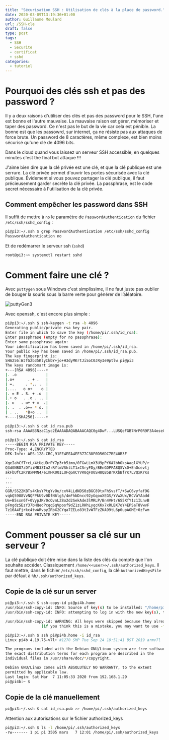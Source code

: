 ```yaml
---
title: "Sécurisation SSH : Utilisation de clés à la place de password."
date: 2020-03-09T13:19:36+01:00
author: Guillaume Moulard
url: /SSH-cle
draft: false
type: post
tags:
  - SSH
  - Securite
  - certificat
  - sshd
categories:
  - tutoriel
---
```


# Pourquoi des clés ssh et pas des password ?

Il y a deux raisons d'utiliser des clés et pas des password pour le SSH, l'une est bonne et l'autre mauvaise.
La mauvaise raison est gérer, mémoriser et taper des password. Ce n'est pas le but de la vie car cela est pénible.
La bonne est que les passowrd, sur internet, ça ne résiste pas aux attaques de force brute. Un password de 8 caractères, même complexe, est bien moins sécurisé qu'une clé de 4096 bits.

Dans le cloud quand vous laissez un serveur SSH accessible, en quelques minutes c'est the final bot attaque !!!

J'aime bien dire que la clé privée est une clé, et que la clé publique est une serrure.
La clé privée permet d'ouvrir les portes sécurisée avec la clé publique.
Évidement si vous pouvez partager la clé publique, il faut précieusement garder secrète la clé privée.
La passphrase, est le code secret nécessaire à l'utilisation de la clé privée.

## Comment empêcher les password dans SSH
Il suffit de mettre à `no` le paramètre de `PasswordAuthentication` du fichier `/etc/ssh/sshd_config` :
```bash
pi@pi3:~/.ssh $ grep PasswordAuthentication /etc/ssh/sshd_config
PasswordAuthentication no
```

Et de redémarrer le serveur ssh (`sshd`)
```bash
root@pi3:~> systemctl restart sshd
```

# Comment faire une clé ?

Avec `puttygen` sous Windows c'est simplissime, il ne faut juste pas oublier de bouger la souris sous la barre verte pour générer de l’aléatoire.

![puttyGen3](/img/2020/puttyGen.png)

Avec openssh, c'est encore plus simple :
```bash
pi@pi3:~/.ssh $ ssh-keygen -t rsa -b 4096
Generating public/private rsa key pair.
Enter file in which to save the key (/home/pi/.ssh/id_rsa):
Enter passphrase (empty for no passphrase):
Enter same passphrase again:
Your identification has been saved in /home/pi/.ssh/id_rsa.
Your public key has been saved in /home/pi/.ssh/id_rsa.pub.
The key fingerprint is:
SHA256:WJfG2b35KlyIkbY+jo+H3dyMKrtJiSoC0JRyIe9ptlw pi@pi3
The keys randomart image is:
+---[RSA 4096]----+
|. .o             |
|.o+      . + .   |
| =.     . *.. .  |
|....   o o+    o |
|. = E . S. + .o  |
|.+ o   . .o . .. |
|. o   . o+ + =  .|
|. .  . .o+= * o. |
| . ..   *B+o ..  |
+----[SHA256]-----+

pi@pi3:~/.ssh $ cat id_rsa.pub
ssh-rsa AAAAB3NzaC1yc2EAAAADAQABAAACAQC0g4DwF...LUSQeFGB7NrP0R9F3A4ose01JCX5kbXp91W6R7Q== pi@pi3

pi@pi3:~/.ssh $ cat id_rsa
-----BEGIN RSA PRIVATE KEY-----
Proc-Type: 4,ENCRYPTED
DEK-Info: AES-128-CBC,91FE4EEA4EF377C38F0D56DC7BE40B3F

XgeIahCfT+cL/4tUgUDrPY7p3+b5imo/0FGwLLmX3U9pPY6AlbhOksAaglXYUP/r
Q3dGNBO7zDYiiMB3ZIn2rRYlmVShlLT1xCSryFDy/BEnGDPFA8QSVxD+EnOcevtj
akFbUfC2RYBxMMN4/e1mHK00ILUFqGmCYVR0qFU0SH8QB5BrKXbBfYK7LVQxKrKs
...
...
...
GGR/SS22KBTs4KksYPtgYvOu/cxV4LLdNDS0zBGC89txFhSvsfT/+SwC6vyfaf9G
vqbQ59U8VvNQFPkU9v0DfN6lg5/4mFhbDncc92yGqouXEGS/YVwXUx/BCVaYAadd
Ue+B5sxn6T+0VypJK/0cQvnLZ8o2d2SekAde3lMRLP/Bn4VHt/6S5XfY1z1ILnvB
pFmgdzSEzY37bHQedPcqqSqVposf9dZ1zLRHhLyqcKKx7xRLBX7oY4EPSaT8VwvF
7z16A4Fjrkc4twARvpyIRbX2CYqa7ZELo83tIvWTFzZKA99tL6p0upAOME+0zFwm
-----END RSA PRIVATE KEY-----
```

# Comment pousser sa clé sur un serveur ?

La clé publique doit être mise dans la liste des clés du compte que l'on souhaite accéder.
Classiquement `/home/<<user>>/.ssh/authorized_keys`.
Il faut mettre, dans le fichier `/etc/ssh/sshd_config`, la clé `AuthorizedKeysFile` par défaut à `%h/.ssh/authorized_keys`.

## Copie de la clé sur un server
```bash
pi@pi3:~/.ssh $ ssh-copy-id pi@pi4b.home
/usr/bin/ssh-copy-id: INFO: Source of key(s) to be installed: "/home/pi/.ssh/id_rsa.pub"
/usr/bin/ssh-copy-id: INFO: attempting to log in with the new key(s), to filter out any that are already installed

/usr/bin/ssh-copy-id: WARNING: All keys were skipped because they already exist on the remote system.
                (if you think this is a mistake, you may want to use -f option)

pi@pi3:~/.ssh $ ssh pi@pi4b.home -i id_rsa
Linux pi4b 4.19.75-v7l+ #1270 SMP Tue Sep 24 18:51:41 BST 2019 armv7l

The programs included with the Debian GNU/Linux system are free software;
the exact distribution terms for each program are described in the
individual files in /usr/share/doc/*/copyright.

Debian GNU/Linux comes with ABSOLUTELY NO WARRANTY, to the extent
permitted by applicable law.
Last login: Sat Mar  7 11:05:33 2020 from 192.168.1.29
pi@pi4b:~ $
```

## Copie de la clé manuellement
```bash
pi@pi3:~/.ssh $ cat id_rsa.pub >> /home/pi/.ssh/authorized_keys
```

Attention aux autorisations sur le fichier authorized_keys
```bash
pi@pi3:~/.ssh $ ls -l /home/pi/.ssh/authorized_keys
-rw------- 1 pi pi 3505 mars   7 12:01 /home/pi/.ssh/authorized_keys
```

